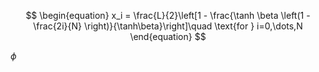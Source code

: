 $$
\begin{equation}
    x_i = \frac{L}{2}\left[1 - \frac{\tanh \beta \left(1 - \frac{2i}{N}   \right)}{\tanh\beta}\right]\quad \text{for } i=0,\dots,N
\end{equation}
$$

$\phi$
